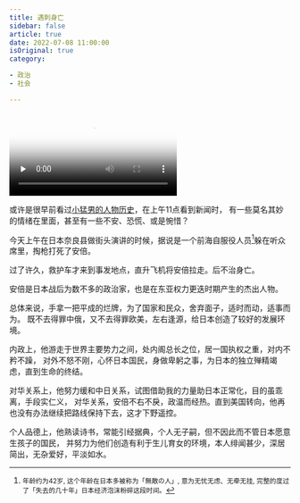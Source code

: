 ```yaml
---
title: 遇刺身亡
sidebar: false
article: true
date: 2022-07-08 11:00:00
isOriginal: true
category:

- 政治
- 社会

---
```





<video id="video" controls="" preload="none" poster="https://github.com/DrAugus/data/blob/master/social/安倍晋三.jpg?raw=true">
      <source id="mp4" src="/video/安倍晋三.mp4" type="video/mp4">
</video>


或许是很早前看过[小猛男的人物历史](https://www.bilibili.com/video/BV1Bi4y1M7QA)，在上午11点看到新闻时，
有一些莫名其妙的情绪在里面，甚至有一些不安、恐慌、或是惋惜？

今天上午在日本奈良县做街头演讲的时候，据说是一个前海自服役人员[^1]躲在听众席里，掏枪打死了安倍。

过了许久，救护车才来到事发地点，直升飞机将安倍拉走。后不治身亡。

安倍是日本战后为数不多的政治家，也是在东亚权力更迭时期产生的杰出人物。

总体来说，手拿一把平成的烂牌，为了国家和民众，舍弃面子，适时而动，适事而为。
既不去得罪中俄，又不去得罪欧美，左右逢源，给日本创造了较好的发展环境。

内政上，他游走于世界主要势力之间，处内阁总长之位，居一国执权之重，对内不矜不躁，
对外不怒不刚，心怀日本国民，身做卑躬之事，为日本的独立殚精竭虑，直到生命的终结。

对华关系上，他努力缓和中日关系，试图借助我的力量助日本正常化，目的虽乖离，手段实仁义，
对华关系，安倍不右不戾，政温而经热。直到美国转向，他再也没有办法继续把路线保持下去，这才下野遥控。

个人品德上，他熟读诗书，常能引经据典，个人无子嗣，但不因此而不管日本愿意生孩子的国民，
并努力为他们创造有利于生儿育女的环境，本人绯闻甚少，深居简出，无杂爱好，平淡如水。

[^1]:<small>年龄约为42岁, 这个年龄在日本多被称为「無敵の人」[^2], 意为无忧无虑、无牵无挂, 完整的度过了「失去的几十年」日本经济泡沫粉碎这段时间。</small>
[^2]:<small>無敵の人:日本帝国大学描述为 "没有朋友、没有社会地位、没有恋爱、没有家族体系的人"。</small>


